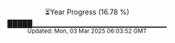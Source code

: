 <p align="center">
⏳Year Progress (16.78 %)<br>
█████▁▁▁▁▁▁▁▁▁▁▁▁▁▁▁▁▁▁▁▁▁▁▁▁▁ <br>
<sub>Updated: Mon, 03 Mar 2025 06:03:52 GMT</sub>
</p>

